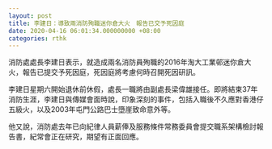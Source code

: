 ```yaml
---
layout: post
title: 李建日：導致兩消防殉職迷你倉大火　報告已交予死因庭
date: 2020-04-16 06:01:34.000000000 +08:00
categories: rthk
---
```


消防處處長李建日表示，就造成兩名消防員殉職的2016年淘大工業邨迷你倉大火，報告已提交予死因庭，死因庭將考慮何時召開死因研訊。

李建日星期六開始退休前休假，處長一職將由副處長梁偉雄接任。即將結束37年消防生涯，李建日與傳媒會面時說，印象深刻的事件，包括入職後不久應對香港仔五級火，以及2003年屯門公路巴士墮崖致命意外等。

他又說，消防處去年已向紀律人員薪俸及服務條件常務委員會提交職系架構檢討報告書，紀常會正在研究，期望有正面回應。

